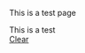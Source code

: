 This is a test page

<div id="test">This is a test</div>
<a id="clearCookies" title="Show on map" href="#">Clear</a> 

<script src="js/vendor/jquery.cookie.js"></script>

<script>
	$(document).ready(function () {		
		$('#clearCookies').click(function(){ ClearCookies(); return false; });		

		if($.cookie('user'))
		{
			$('#test').text($.cookie('user'));
		}
		else
		{
			var g=guid();
			$.cookie('user', g, { expires: 7, path: '/' });	
		}

	});

	function ClearCookies(){
		$.removeCookie('user', { path: '/' });
	}

</script>